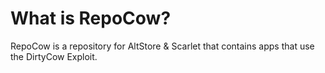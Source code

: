 # What is RepoCow?
RepoCow is a repository for AltStore & Scarlet that contains apps that use the DirtyCow Exploit.
